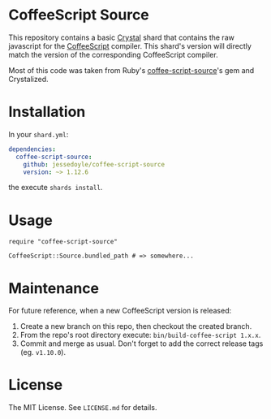 CoffeeScript Source
===================

This repository contains a basic [Crystal](http://crystal-lang.org) shard that contains the raw javascript for the [CoffeeScript](https://github.com/jashkenas/coffeescript) compiler. This shard's version will directly match the version of the corresponding CoffeeScript compiler.

Most of this code was taken from Ruby's [coffee-script-source](https://rubygems.org/gems/coffee-script-source)'s gem and Crystalized.

Installation
============

In your `shard.yml`:

```yaml
dependencies:
  coffee-script-source:
    github: jessedoyle/coffee-script-source
    version: ~> 1.12.6
```

the execute `shards install`.

Usage
=====

```crystal
require "coffee-script-source"

CoffeeScript::Source.bundled_path # => somewhere...
```

Maintenance
===========

For future reference, when a new CoffeeScript version is released:

1. Create a new branch on this repo, then checkout the created branch.
2. From the repo's root directory execute: `bin/build-coffee-script 1.x.x`.
3. Commit and merge as usual. Don't forget to add the correct release tags (eg. `v1.10.0`).

License
=======

The MIT License. See `LICENSE.md` for details.
